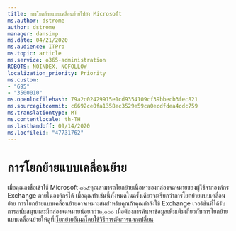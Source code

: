 ```yaml
---
title: การโยกย้ายแบบเคลื่อนย้ายไปยัง Microsoft
ms.author: dstrome
author: dstrome
manager: dansimp
ms.date: 04/21/2020
ms.audience: ITPro
ms.topic: article
ms.service: o365-administration
ROBOTS: NOINDEX, NOFOLLOW
localization_priority: Priority
ms.custom:
- "695"
- "3500010"
ms.openlocfilehash: 79a2c02429915e1cd9354109cf39bbecb3fec821
ms.sourcegitcommit: c6692ce0fa1358ec3529e59ca0ecdfdea4cdc759
ms.translationtype: MT
ms.contentlocale: th-TH
ms.lasthandoff: 09/14/2020
ms.locfileid: "47731762"
---
```

# <a name="cutover-migrations"></a>การโยกย้ายแบบเคลื่อนย้าย

เมื่อคุณลงชื่อเข้าใช้ Microsoft ๓๖๕คุณสามารถโยกย้ายเนื้อหาของกล่องจดหมายของผู้ใช้จากองค์กร Exchange ภายในองค์กรได้ เมื่อคุณทำเช่นนี้ทั้งหมดในครั้งเดียวจะเรียกว่าการโยกย้ายแบบเคลื่อนย้าย การโยกย้ายแบบเคลื่อนย้ายอาจเหมาะสมสำหรับคุณถ้าคุณกำลังใช้ Exchange เวอร์ชันที่ได้รับการสนับสนุนและมีกล่องจดหมายน้อยกว่า๒,๐๐๐ เมื่อต้องการค้นหาข้อมูลเพิ่มเติมเกี่ยวกับการโยกย้ายแบบเคลื่อนย้ายให้ดูที่:[โยกย้ายอีเมลโดยใช้วิธีการตัดการแลกเปลี่ยน](https://docs.microsoft.com/Exchange/mailbox-migration/cutover-migration-to-office-365)
  